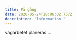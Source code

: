 ```yaml
---
title: På gång
date: 2020-05-24T18:06:02.757Z
description: 'Information '
---
```

vägarbetet planeras ...
